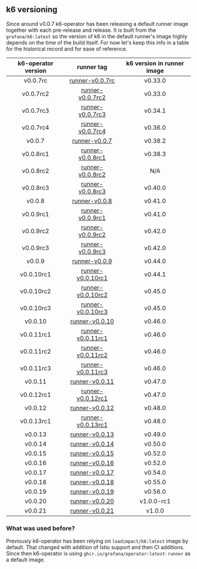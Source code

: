 ## k6 versioning

Since around v0.0.7 k6-operator has been releasing a default runner image together with each pre-release and release. It is built from the `grafana/k6:latest` so the version of k6 in the default runner's image highly depends on the time of the build itself. For now let's keep this info in a table for the historical record and for ease of reference.

| k6-operator version | runner tag | k6 version in runner image |
|:-------------------:|:----------:|:--------------------------:|
| v0.0.7rc            | [runner-v0.0.7rc](ghcr.io/grafana/operator:runner-v0.0.7rc)   | v0.33.0 |
| v0.0.7rc2           | [runner-v0.0.7rc2](ghcr.io/grafana/operator:runner-v0.0.7rc2) | v0.33.0 |
| v0.0.7rc3           | [runner-v0.0.7rc3](ghcr.io/grafana/operator:runner-v0.0.7rc3) | v0.34.1 |
| v0.0.7rc4           | [runner-v0.0.7rc4](ghcr.io/grafana/operator:runner-v0.0.7rc4) | v0.36.0 |
| v0.0.7              | [runner-v0.0.7](ghcr.io/grafana/operator:runner-v0.0.7)       | v0.38.2 |
| v0.0.8rc1           | [runner-v0.0.8rc1](ghcr.io/grafana/operator:runner-v0.0.8rc1) | v0.38.3 |
| v0.0.8rc2           | [runner-v0.0.8rc2](ghcr.io/grafana/operator:runner-v0.0.8rc2) |   N/A   |
| v0.0.8rc3           | [runner-v0.0.8rc3](ghcr.io/grafana/operator:runner-v0.0.8rc3) | v0.40.0 |
| v0.0.8              | [runner-v0.0.8](ghcr.io/grafana/operator:runner-v0.0.8)       | v0.41.0 |
| v0.0.9rc1           | [runner-v0.0.9rc1](ghcr.io/grafana/operator:runner-v0.0.9rc1) | v0.41.0 |
| v0.0.9rc2           | [runner-v0.0.9rc2](ghcr.io/grafana/operator:runner-v0.0.9rc2) | v0.42.0 |
| v0.0.9rc3           | [runner-v0.0.9rc3](ghcr.io/grafana/operator:runner-v0.0.9rc3) | v0.42.0 |
| v0.0.9              | [runner-v0.0.9](ghcr.io/grafana/operator:runner-v0.0.9)       | v0.44.0 |
| v0.0.10rc1          | [runner-v0.0.10rc1](ghcr.io/grafana/operator:runner-v0.0.10rc1)     | v0.44.1 |
| v0.0.10rc2          | [runner-v0.0.10rc2](ghcr.io/grafana/operator:runner-v0.0.10rc2)     | v0.45.0 |
| v0.0.10rc3          | [runner-v0.0.10rc3](ghcr.io/grafana/k6-operator:runner-v0.0.10rc3)  | v0.45.0 |
| v0.0.10             | [runner-v0.0.10](ghcr.io/grafana/k6-operator:runner-v0.0.10)        | v0.46.0 |
| v0.0.11rc1          | [runner-v0.0.11rc1](ghcr.io/grafana/k6-operator:runner-v0.0.11rc1)     | v0.46.0 |
| v0.0.11rc2          | [runner-v0.0.11rc2](ghcr.io/grafana/k6-operator:runner-v0.0.11rc2)     | v0.46.0 |
| v0.0.11rc3          | [runner-v0.0.11rc3](ghcr.io/grafana/k6-operator:runner-v0.0.11rc3)     | v0.46.0 |
| v0.0.11             | [runner-v0.0.11](ghcr.io/grafana/k6-operator:runner-v0.0.11)           | v0.47.0 |
| v0.0.12rc1          | [runner-v0.0.12rc1](ghcr.io/grafana/k6-operator:runner-v0.0.12rc1)     | v0.47.0 |
| v0.0.12             | [runner-v0.0.12](ghcr.io/grafana/k6-operator:runner-v0.0.12)           | v0.48.0 |
| v0.0.13rc1          | [runner-v0.0.13rc1](ghcr.io/grafana/k6-operator:runner-v0.0.13rc1)     | v0.48.0 |
| v0.0.13             | [runner-v0.0.13](ghcr.io/grafana/k6-operator:runner-v0.0.13)           | v0.49.0 |
| v0.0.14             | [runner-v0.0.14](ghcr.io/grafana/k6-operator:runner-v0.0.14)           | v0.50.0 |
| v0.0.15             | [runner-v0.0.15](ghcr.io/grafana/k6-operator:runner-v0.0.15)           | v0.52.0 |
| v0.0.16             | [runner-v0.0.16](ghcr.io/grafana/k6-operator:runner-v0.0.16)           | v0.52.0 |
| v0.0.17             | [runner-v0.0.17](ghcr.io/grafana/k6-operator:runner-v0.0.17)           | v0.54.0 |
| v0.0.18             | [runner-v0.0.18](ghcr.io/grafana/k6-operator:runner-v0.0.18)           | v0.55.0 |
| v0.0.19             | [runner-v0.0.19](ghcr.io/grafana/k6-operator:runner-v0.0.19)           | v0.56.0 |
| v0.0.20             | [runner-v0.0.20](ghcr.io/grafana/k6-operator:runner-v0.0.20)           | v1.0.0-rc1 |
| v0.0.21             | [runner-v0.0.21](ghcr.io/grafana/k6-operator:runner-v0.0.21)           | v1.0.0 |

### What was used before?

Previously k6-operator has been relying on `loadimpact/k6:latest` image by default. That changed with addition of Istio support and then CI additions. Since then k6-operator is using `ghcr.io/grafana/operator:latest-runner` as a default image.